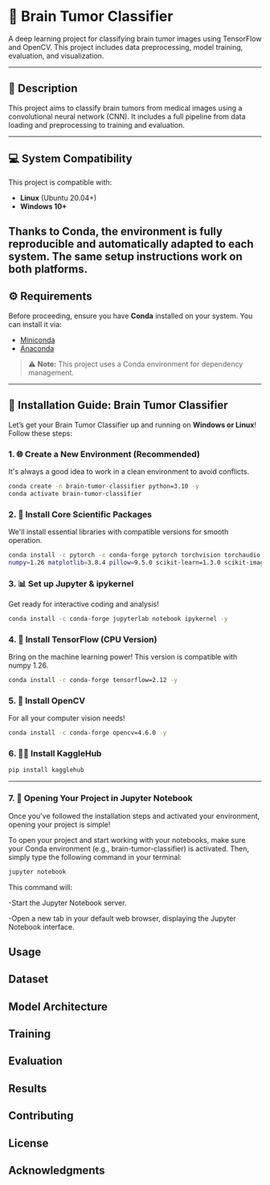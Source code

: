 # 🧠 Brain Tumor Classifier

A deep learning project for classifying brain tumor images using TensorFlow and OpenCV. This project includes data preprocessing, model training, evaluation, and visualization.

---

## 📌 Description

This project aims to classify brain tumors from medical images using a convolutional neural network (CNN). It includes a full pipeline from data loading and preprocessing to training and evaluation.

---

## 💻 System Compatibility

This project is compatible with:
* **Linux** (Ubuntu 20.04+)
* **Windows 10+**

Thanks to Conda, the environment is fully reproducible and automatically adapted to each system. The same setup instructions work on both platforms.
---

## ⚙️ Requirements

Before proceeding, ensure you have **Conda** installed on your system. You can install it via:

- [Miniconda](https://docs.conda.io/en/latest/miniconda.html)
- [Anaconda](https://www.anaconda.com/)

> ⚠️ **Note:** This project uses a Conda environment for dependency management.

---

## 🚀 Installation Guide: Brain Tumor Classifier

Let’s get your Brain Tumor Classifier up and running on **Windows or Linux**! Follow these steps:

### 1. 🌐 Create a New Environment (Recommended)

It's always a good idea to work in a clean environment to avoid conflicts.

```bash
conda create -n brain-tumor-classifier python=3.10 -y
conda activate brain-tumor-classifier
```

### 2. 🔬 Install Core Scientific Packages

We'll install essential libraries with compatible versions for smooth operation.

```bash
conda install -c pytorch -c conda-forge pytorch torchvision torchaudio cpuonly
numpy=1.26 matplotlib=3.8.4 pillow=9.5.0 scikit-learn=1.3.0 scikit-image -y

```

### 3. 📊 Set up Jupyter & ipykernel

Get ready for interactive coding and analysis!

```bash
conda install -c conda-forge jupyterlab notebook ipykernel -y
```

 ### 4. 🧠 Install TensorFlow (CPU Version)

Bring on the machine learning power! This version is compatible with numpy 1.26.

```bash
conda install -c conda-forge tensorflow=2.12 -y
```

### 5. 📸 Install OpenCV

For all your computer vision needs!

```bash
conda install -c conda-forge opencv=4.6.0 -y
```

### 6. 🧑‍💻 Install KaggleHub

```bash
pip install kagglehub
```

---

### 7. 🚀 Opening Your Project in Jupyter Notebook

Once you've followed the installation steps and activated your environment, opening your project is simple!

To open your project and start working with your notebooks, make sure your Conda environment (e.g., brain-tumor-classifier) is activated. Then, simply type the following command in your terminal:

```bash
jupyter notebook
```

This command will:

-Start the Jupyter Notebook server.

-Open a new tab in your default web browser, displaying the Jupyter Notebook interface.

## Usage

## Dataset

## Model Architecture

## Training

## Evaluation

## Results

## Contributing

## License

## Acknowledgments